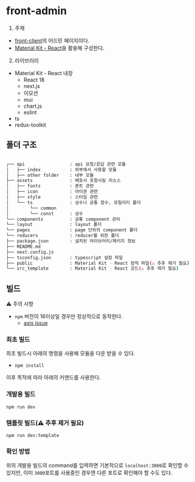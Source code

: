 # front-admin

1. 주제

- [front-client](https://github.com/Camping-Side/camping-client)의 어드민 페이지이다.
- [Material Kit - React](https://material-kit-react.devias.io/)을 활용해 구성한다.

2. 라이브러리

- Material Kit - React 내장
  - React 18
  - next.js
  - 이모션
  - mui
  - chart.js
  - eslint
- ts
- redux-toolkit

## 폴더 구조

```bash

┌── api                 : api 요청/응답 관련 모듈
│   ├── index           : 외부에서 사용할 모듈
│   ├── other folder    : 내부 모듈
├── assets              : 배포시 포함시킬 리소스
│   ├── fonts           : 폰트 관련
│   ├── icon            : 아이콘 관련
│   ├── style           : 스타일 관련
│   └── ts              : 상수나 공통 함수, 유틸리티 폴더
│        └── common
│        └── const      : 상수
└── components          : 공통 component 관리
└── layout              : layout 폴더
└── pages               : page 단위의 component 폴더
└── reducers            : reducer를 위한 폴더
├── package.json        : 설치된 라이브러리/패키지 정보
├── README.md
├── next.config.js
├── tsconfig.json       : typescript 설정 파일
├── public              : Material Kit - React 정적 파일(⚠ 추후 제거 필요)
└── src_template        : Material Kit - React 코드(⚠ 추후 제거 필요)
```

## 빌드

⚠ 주의 사항
- `npm` 버전이 16이상일 경우만 정상적으로 동작한다.
  - [axis issue](https://github.com/axios/axios/issues/5221#issuecomment-1316173282)

### 최초 빌드

최초 빌드시 아래의 명령을 사용해 모듈을 다운 받을 수 있다.

- `npm install`

이후 목적에 따라 아래의 커맨드를 사용한다.

### 개발용 빌드

`npm run dev`

### 템플릿 빌드(⚠ 추후 제거 필요)

`npm run dev:template`

### 확인 방법

위의 개발용 빌드의 command를 입력하면 기본적으로 `localhost:3000`로 확인할 수 있지만, 이미 `3000`포트를 사용중인 경우엔 다른 포트로 확인해야 할 수도 있다.

